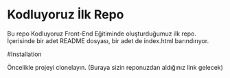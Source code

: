 # Kodluyoruz İlk Repo

Bu repo Kodluyoruz Front-End Eğitiminde oluşturduğumuz ilk repo. İçerisinde bir adet README dosyası, bir adet de index.html barındırıyor.

#Installation

Öncelikle projeyi clonelayın. (Buraya sizin reponuzdan aldığınız link gelecek)
